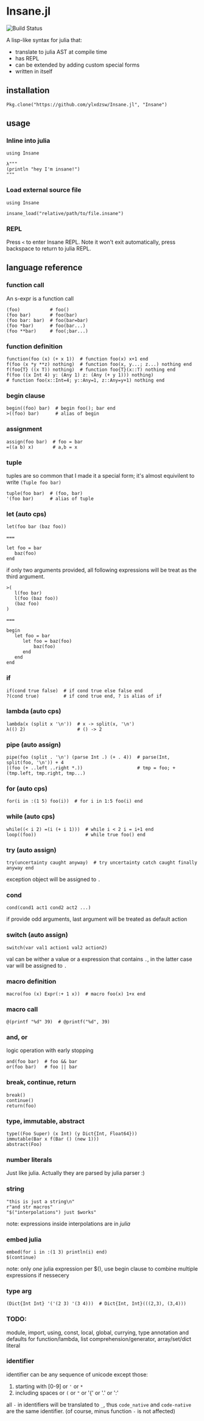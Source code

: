 Insane.jl
=========

![Build Status](https://travis-ci.org/ylxdzsw/Insane.jl.svg?branch=master)

A lisp-like syntax for julia that:
- translate to julia AST at compile time
- has REPL
- can be extended by adding custom special forms
- written in itself

## installation

```
Pkg.clone("https://github.com/ylxdzsw/Insane.jl", "Insane")
```

## usage

### Inline into julia

```
using Insane

λ"""
(println "hey I'm insane!")
"""
```

### Load external source file

```
using Insane

insane_load("relative/path/to/file.insane")
```

### REPL

Press `<` to enter Insane REPL. Note it won't exit automatically, press backspace to return to julia REPL.

## language reference

### function call

An s-expr is a function call

```
(foo)           # foo()
(foo bar)       # foo(bar)
(foo bar: bar)  # foo(bar=bar)
(foo *bar)      # foo(bar...)
(foo **bar)     # foo(;bar...)
```

### function definition

```
function(foo (x) (+ x 1))  # function foo(x) x+1 end
f(foo (x *y **z) nothing)  # function foo(x, y...; z...) nothing end
f(foo{T} ((x T)) nothing)  # function foo{T}(x::T) nothing end
f(foo ((x Int 4) y: (Any 1) z: (Any (+ y 1))) nothing)
# function foo(x::Int=4; y::Any=1, z::Any=y+1) nothing end
```

### begin clause

```
begin((foo) bar)  # begin foo(); bar end
>((foo) bar)      # alias of begin
```

### assignment

```
assign(foo bar)  # foo = bar
=((a b) x)       # a,b = x
```

### tuple

tuples are so common that I made it a special form; it's almost equivilent to write `(Tuple foo bar)`

```
tuple(foo bar)  # (foo, bar)
'(foo bar)      # alias of tuple
```

### let (auto cps)

```
let(foo bar (baz foo))

===

let foo = bar
   baz(foo)
end
```

if only two arguments provided, all following expressions will be treat as the third argument.

```
>(
   l(foo bar)
   l(foo (baz foo))
   (baz foo)
)

===

begin
   let foo = bar
      let foo = baz(foo)
	      baz(foo)
	  end
   end
end
```

### if

```
if(cond true false)  # if cond true else false end
?(cond true)         # if cond true end, ? is alias of if
```

### lambda (auto cps)

```
lambda(x (split x '\n'))  # x -> split(x, '\n')
λ(() 2)                   # () -> 2
```

### pipe (auto assign)

```
pipe(foo (split . '\n') (parse Int .) (+ . 4))  # parse(Int, split(foo, '\n')) + 4
|(foo (+ ..left ..right *.))                    # tmp = foo; +(tmp.left, tmp.right, tmp...)
```

### for (auto cps)

```
for(i in :(1 5) foo(i))  # for i in 1:5 foo(i) end
```

### while (auto cps)

```
while((< i 2) =(i (+ i 1)))  # while i < 2 i = i+1 end
loop((foo))                  # while true foo() end
```

### try (auto assign)

```
try(uncertainty caught anyway)  # try uncertainty catch caught finally anyway end
```

exception object will be assigned to `.`

### cond

```
cond(cond1 act1 cond2 act2 ...)
```

if provide odd arguments, last argument will be treated as default action

### switch (auto assign)

```
switch(var val1 action1 val2 action2)
```

val can be wither a value or a expression that contains `.`, in the latter case var will be assigned to `.`

### macro definition

```
macro(foo (x) Expr(:+ 1 x))  # macro foo(x) 1+x end
```

### macro call

```
@(printf "%d" 39)  # @printf("%d", 39)
```

### and, or

logic operation with early stopping

```
and(foo bar)  # foo && bar
or(foo bar)   # foo || bar
```

### break, continue, return

```
break()
continue()
return(foo)
```

### type, immutable, abstract

```
type((Foo Super) (x Int) (y Dict{Int, Float64}))
immutable(Bar x f(Bar () (new 1)))
abstract(Foo)
```

### number literals

Just like julia. Actually they are parsed by julia parser :)

### string

```
"this is just a string\n"
r"and str macros"
"$("interpolations") just $works"
```

note: expressions inside interpolations are in *julia*

### embed julia

```
embed(for i in :(1 3) println(i) end)
$(continue)
```

note: only *one* julia expression per $(), use begin clause to combine multiple expressions if nessecery

### type arg

```
(Dict{Int Int} '('(2 3) '(3 4)))  # Dict{Int, Int}(((2,3), (3,4)))
```

### TODO:

module, import, using, const, local, global, currying, type annotation and defaults for function/lambda, list comprehension/generator, array/set/dict literal

### identifier

identifier can be any sequence of unicode except those:

1. starting with [0-9] or `'` or `*`
2. including spaces or `(` or `"` or '{' or '.' or ':'

all `-` in identifiers will be translated to `_`, thus `code_native` and `code-native` are the same identifier.
(of course, minus function `-` is not affected)